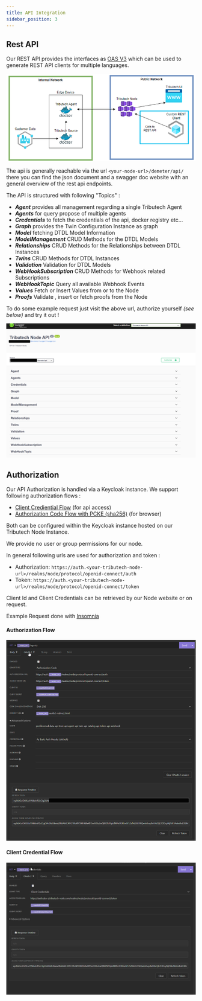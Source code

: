```yaml
---
title: API Integration
sidebar_position: 3
---
```


## Rest API
Our REST API provides the interfaces as [OAS V3](https://swagger.io/specification/v3/) which can be used to generate REST API clients for multiple languages. 

![Tributech Node - API Integraton Focus](./img/DemeterArchitectureOverviewAPIIntegration.png) 

The api is generally reachable via the url `<your-node-url>/demeter/api/`  there you can find the json document and a swagger doc website with an general overview of the rest api endpoints. 

The API is structured with following "Topics" :
- ***Agent*** provides all management regarding a single Tributech Agent
- ***Agents*** for query propose of multiple agents 
- ***Credentials*** to fetch the credentials of the api, docker registry etc... 
- ***Graph*** provides the Twin Configuration Instance as graph
- ***Model*** fetching DTDL Model Information
- ***ModelManagement*** CRUD Methods for the DTDL Models
- ***Relationships*** CRUD Methods for the Relationships between DTDL Instances
- ***Twins*** CRUD Methods for DTDL Instances
- ***Validation*** Validation for DTDL Models
- ***WebHookSubscription*** CRUD Methods for Webhook related Subscriptions
- ***WebHookTopic*** Query all available Webhook Events
- ***Values*** Fetch or Insert Values from or to the Node
- ***Proofs*** Validate , insert or fetch proofs from the Node

To do some example request just visit the above url, authorize yourself *(see below)* and try it out ! 

![Tributech Node - OAS](./img/OAS.png)

## Authorization

Our API Authorization is handled via a Keycloak instance. We support following authorization flows : 

- [Client Crediential Flow](https://auth0.com/docs/get-started/authentication-and-authorization-flow/client-credentials-flow) (for api access)
- [Authorization Code Flow with PCKE (sha256)](https://auth0.com/docs/get-started/authentication-and-authorization-flow/authorization-code-flow-with-proof-key-for-code-exchange-pkce) (for browser)

Both can be configured within the Keycloak instance hosted on our Tributech Node Instance. 

We provide no user or group permissions for our node. 

In general following urls are used for authorization and token : 

- Authorization: `https://auth.<your-tributech-node-url>/realms/node/protocol/openid-connect/auth`
- Token: `https://auth.<your-tributech-node-url>/realms/node/protocol/openid-connect/token`

Client Id and Client Credentials can be retrieved by our Node website or on request.

Example Request done with [Insomnia](https://insomnia.rest/)

#### Authorization Flow

![Tributech Node - Authorization Flow](./img/AuthorizationCodeFlow.png)


#### Client Credential Flow

![Tributech Node - Client Credential Flow](./img/ClientCredentialFlow.png)